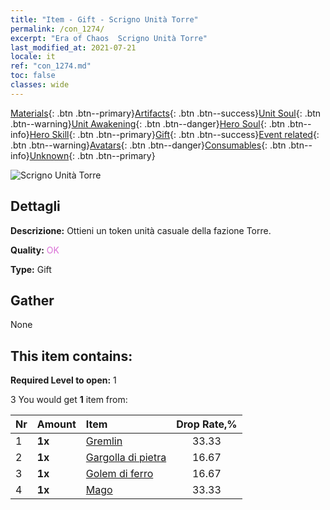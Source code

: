 ```yaml
---
title: "Item - Gift - Scrigno Unità Torre"
permalink: /con_1274/
excerpt: "Era of Chaos  Scrigno Unità Torre"
last_modified_at: 2021-07-21
locale: it
ref: "con_1274.md"
toc: false
classes: wide
---
```

 [Materials](/ItemsIT/){: .btn .btn--primary}[Artifacts](/ItemsIT/Artifacts/){: .btn .btn--success}[Unit Soul](/ItemsIT/UnitSoul/){: .btn .btn--warning}[Unit Awakening](/ItemsIT/UnitAwakening/){: .btn .btn--danger}[Hero Soul](/ItemsIT/HeroSoul/){: .btn .btn--info}[Hero Skill](/ItemsIT/HeroSkill/){: .btn .btn--primary}[Gift](/ItemsIT/Gift/){: .btn .btn--success}[Event related](/ItemsIT/Events/){: .btn .btn--warning}[Avatars](/ItemsIT/Avatars/){: .btn .btn--danger}[Consumables](/ItemsIT/Consumables/){: .btn .btn--info}[Unknown](/ItemsIT/Unknown/){: .btn .btn--primary}

 ![Scrigno Unità Torre](/images/t/i_904006.png)

## Dettagli
 **Descrizione:** Ottieni un token unità casuale della fazione Torre.

 **Quality:** <span style="color: #DA70D6">OK</span>

 **Type:** Gift

## Gather

  None

## This item contains:

 **Required Level to open:** 1

 3 You would get **1** item  from:

  | Nr | Amount |     Item    | Drop Rate,% |
  |:---|:-------|:------------|:---------:|
  | 1 |  **1x** | [Gremlin](/ItemsIT/unt_235/) | 33.33 | 
  | 2 |  **1x** | [Gargolla di pietra](/ItemsIT/unt_236/) | 16.67 | 
  | 3 |  **1x** | [Golem di ferro](/ItemsIT/unt_237/) | 16.67 | 
  | 4 |  **1x** | [Mago](/ItemsIT/unt_238/) | 33.33 | 
